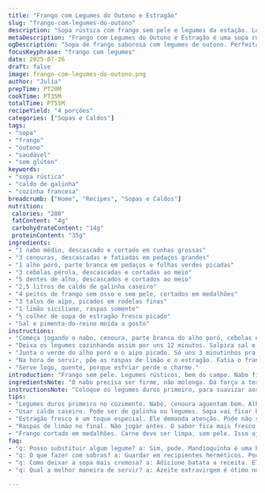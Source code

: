 ```yaml
---
title: "Frango com Legumes do Outono e Estragão"
slug: "frango-com-legumes-do-outono"
description: "Sopa rústica com frango sem pele e legumes da estação. Legumes variados: nabo, cenoura, alho poró e aipo. Caldo caseiro, leve e aromático com toque de limão e estragão fresco. Cozimento gradual, legumes al dente. Receita simples, sem lactose, ovos, glúten ou nozes. Serve 4 porções, ideal para um almoço aconchegante no frio. Tempo total entre 40 e 50 minutos. Pode acompanhar pão rústico integral para completar o prato."
metaDescription: "Frango com Legumes do Outono e Estragão é uma sopa rústica. Saborosa, aquecida e ideal para almoços aconchegantes no frio."
ogDescription: "Sopa de frango saborosa com legumes de outono. Perfeita para o frio. Acompanhe com pão integral."
focusKeyphrase: "frango com legumes"
date: 2025-07-26
draft: false
image: frango-com-legumes-do-outono.png
author: "Julia"
prepTime: PT20M
cookTime: PT35M
totalTime: PT55M
recipeYield: "4 porções"
categories: ["Sopas e Caldos"]
tags:
- "sopa"
- "frango"
- "outono"
- "saudável"
- "sem glúten"
keywords:
- "sopa rústica"
- "caldo de galinha"
- "cozinha francesa"
breadcrumb: ["Home", "Recipes", "Sopas e Caldos"]
nutrition: 
 calories: "280"
 fatContent: "4g"
 carbohydrateContent: "14g"
 proteinContent: "35g"
ingredients:
- "1 nabo médio, descascado e cortado em cunhas grossas"
- "3 cenouras, descascadas e fatiadas em pedaços grandes"
- "1 alho poró, parte branca em pedaços e folhas verdes picadas"
- "3 cebolas pérola, descascadas e cortadas ao meio"
- "5 dentes de alho, descascados e cortados ao meio"
- "2,5 litros de caldo de galinha caseiro"
- "4 peitos de frango sem osso e sem pele, cortados em medalhões"
- "3 talos de aipo, picados em rodelas finas"
- "1 limão siciliano, raspas somente"
- "½ colher de sopa de estragão fresco picado"
- "Sal e pimenta-do-reino moída a gosto"
instructions:
- "Começa jogando o nabo, cenoura, parte branca do alho poró, cebolas e alho dentro de uma panela grande. Apanha o caldo de galinha e cobre tudo. Liga o fogo alto. Checa quando levantar fervura, aí abaixa pra médio."
- "Deixa os legumes cozinhando assim por uns 12 minutos. Salpica sal e pimenta. Agora, deposita o frango e mantém a fervura baixa, cobre se quiser. Cerca de 18 minutos, vai até o frango estar macio e os legumes quase prontos."
- "Junta o verde do alho poró e o aipo picado. Só uns 3 minutinhos pra eles ainda ficarem levemente firmes, tipo al dente."
- "Na hora de servir, põe as raspas de limão e o estragão. Fatia o frango em pedaços generosos. Se tiver, acompanha com uma fatia grossa de pão integral artesanal, tostadinho."
- "Serve logo, quente, porque esfriar perde o charme."
introduction: "Frango sem pele. Legumes rústicos, bem do campo. Nabo firme, cenoura doce, alho poró perfumado e o frescor do aipo. Tudo imerso em um caldo quente que lembra cozinha de vó. Troquei o alho tradicional por mais dentes para intensificar o sabor. O limão siciliano traz uma acidez que corta o peso. Estragão, pouco popular no Brasil, mas combina bem com pratos mais leves e dá um toque francês no preparo. Cozer o frango direto no caldo. Pega rápido, deixa os sabores se misturarem. Super simples, sem complicação. Pão integral crocante do lado cai bem. Tudo pra uma refeição prática e nutritiva, quente pra espantar o frio."
ingredientsNote: "O nabo precisa ser firme, não molenga. Dá força a textura ao prato. Use cenouras grandes, cortadas em pedaços que não desmanchem rápido, mantêm o corpo. O alho poró é dividido justamente para ter sabor no caldo e frescor solto. A cebola pérola substitui a cebola comum, entrega sabor sem dominar. O aipo, mais clássico em sopas francesas, traz crocância e frescor, substituindo ervas mais pesadas. O frango é limpo, sem pele nem osso, pra ficar leve e não engordurar. Caldo caseiro preferível, se não, um de boa qualidade pronta serve. O estragão fresco é essencial para não perder a essência herbácea, seco não segura o sabor. Limão siciliano por causa da suavidade e aroma, pode usar limão taiti, mas o cítrico é mais agressivo."
instructionsNote: "Coloque os legumes duros primeiro, para suavizar aos poucos, sem desmanchar. A fervura deve ser controlada para o caldo não ficar turvo. Temperar logo no início ajuda a penetrar sabor. O timing do frango é exato, porque deixa suculento, não resseca. Aí entra o al dente do alho poró e aipo, para o prato não virar caldo ralo e sem graça. Raspas de limão e estragão só na hora de servir, para preservar o aroma e não amargar. Cortar o frango só depois de servir é para manter o suco dentro da carne. Se quiser incrementar, um fio de azeite extravirgem finaliza bem. Pão rústico ou baguete integral tostada são acompanhamentos clássicos, trazem textura e ajudam a aproveitar o caldo aromático."
tips:
- "Legumes duros primeiro no cozimento. Nabo, cenoura aguentam bem. Alho poró e aipo colocam depois. Eles devem ficar al dente. Urgente evitar que desmanchem. Cozinhar a fogo médio. Evitar caldo turvo. É essencial o controle."
- "Usar caldo caseiro. Pode ser de galinha ou legumes. Sopa vai ficar bem mais saborosa. Se não rolar fazer em casa, escolha um bom industrializado. Não pode ser muito salgado. O intenso deve vir dos legumes."
- "Estragão fresco é um toque especial. Ele demanda atenção. Pode não ser fácil encontrar. Mas o sabor vale a pena. Seco não faz a mesma mágica. Se precisar, use salsinha. Não é igual, mas ajuda."
- "Raspas de limão no final. Não jogar antes. O sabor fica mais fresco. A acidez se destaca. Use limão siciliano se puder. Se não, o taiti dá certo mas é mais forte."
- "Frango cortado em medalhões. Carne deve ser limpa, sem pele. Isso ajuda a manter leveza. Cortar só na hora de servir. Isso retém sucos. Mas uma gota de azeite no final é sempre bem-vinda."
faq:
- "q: Posso substituir algum legume? a: Sim, pode. Mandioquinha é uma boa escolha. Mas os tempos de cozimento vão mudar. Lembre-se. Aproveite a criatividade."
- "q: O que fazer com sobras? a: Guardar em recipientes herméticos. Pode ser na geladeira ou congelador. A sopa se conserva bem. Quente no dia seguinte fica gostosa."
- "q: Como deixar a sopa mais cremosa? a: Adicione batata a receita. Ela amassa e engrossa. Mas cuidado com o tempo de cozimento. Não deixar muito tempo."
- "q: Qual a melhor maneira de servir? a: Azeite extravirgem é ótimo no final. Pode acompanhar com pão integral crocante. Muito saboroso e aconchegante. Um detalhe que faz diferença."

---
```

